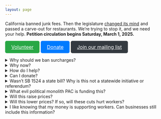 ```yaml
---
layout: page
---
```


California banned junk fees. Then the legislature [changed its mind](https://www.sfchronicle.com/food/restaurants/article/restaurant-junk-fees-exemption-bill-19497214.php) and passed a carve-out for restaurants. We’re trying to stop it, and we need your help. **Petition circulation begins Saturday, March 1, 2025.**

<a href="/volunteer" style="display: inline-block; padding: 10px 20px; font-size: 16px; color: #fff; background-color: #28a745; border: none; border-radius: 5px; text-align: center;">Volunteer</a>
<a href="/donate" style="display: inline-block; padding: 10px 20px; font-size: 16px; color: #fff; background-color: #007BFF; border: none; border-radius: 5px; text-align: center;">Donate</a>
<a href="/subscribe" style="display: inline-block; padding: 10px 20px; font-size: 16px; color: #fff; background-color: #343a40; border: none; border-radius: 5px; text-align: center;">Join our mailing list</a>

<details>
<summary>Why should we ban surcharges?</summary>
Mandatory surcharges are fundamentally misleading: they make prices look lower than they actually are and make you do a multiplication problem to find out what you need to pay.
</details>

<span class="spacer" />

<details>
<summary>Why now?</summary>

In October 2023, <a href="https://leginfo.legislature.ca.gov/faces/billTextClient.xhtml?bill_id=202320240SB478">SB 478</a>, an update to the Consumers Legal Remedies Act, was signed into law. This banned "drip pricing" (a rising trend in which companies will shift some cost from the price of items into mandatory fees) in California, effective July 1, 2024. But then, in June 2024 — less than a month before the surcharge ban was set to take effect — legislators passed <a href="https://leginfo.legislature.ca.gov/faces/billNavClient.xhtml?bill_id=202320240SB1524">SB 1524</a>, a last-minute carve-out to allow restaurants and bars to continue to engage in drip pricing. This measure is intended to close the SB 1524 loophole within San Francisco.

</details>
<span class="spacer" />

<details>
<summary>How do I help?</summary>

<ul>
<li><a href="/sign">Sign the petition.</a></li>
<li><a href="/subscribe">Join our email list.</a></li>
<li><a href="/donate">Donate</a> and <a href="/volunteer">volunteer</a>!</li>
<li><a href="https://findyourrep.legislature.ca.gov/">Contact your state legislators</a> and tell them that you oppose restaurant junk fees.</li>
<li><a href="https://www.gov.ca.gov/contact/">Contact the Governor</a> and tell him you oppose restaurant junk fees.</li>
<li><a href="https://sfplanninggis.org/sffind/">Contact your Supervisor</a> and tell them that you support a city ordinance to ban restaurant surcharges.</li>
</ul>

</details>
<span class="spacer" />

<details>
<summary>Can I donate?</summary>
Yes! See the <a href="/donate">Donate</a> page.
</details>
<span class="spacer" />

<details>
<summary>Wasn’t SB 1524 a state bill? Why is this not a statewide initiative or referendum?</summary>
SB 1524 would apply to California. This initiative only fills the loophole in SF because… it's easier. A statewide petition would require about 550,000 signatures to qualify while a local one only requires 10,404 signatures.
</details>
<span class="spacer" />

<details>
<summary>What evil political monolith PAC is funding this?</summary>
We’re just like… some guys, you know. That said, if you’re an evil political monolith PAC and want to help us for some reason, please <a href="/contact">get in touch</a>!
</details>
<span class="spacer" />

<details>
<summary>Will this raise prices?</summary>
This will require prices include fees we are <i>already paying</i>. The price you see on the menu might go up, but without the added fees, the prices we'll pay at the end of the night stay virtually the same.
</details>
<span class="spacer" />

<details>
<summary>Will this lower prices? If so, will these cuts hurt workers? </summary>
No. This does not affect the business constraints in which restaurants operate: they still will be required to provide the same benefits to their workers that are guaranteed by current law.
</details>
<span class="spacer" />

<details>
<summary>I like knowing that my money is supporting workers. Can businesses still include this information?</summary>
Yes. This ordinance only affects the advertised or listed prices of items. If the restaurant wants to put extra information on the receipt, they are still free to do so. Consider an example: a current bill may be formatted as

<ul>
<li>$100 food items</li>
<li>$5 SF Mandate Surcharge</li>
<li>Subtotal: $105</li>
<li>Taxes: $9.06</li>
<li>Total: $114.06</li>
</ul>

This bill could equivalently be formatted:

<ul>
<li>$105 food items</li>
<li>Subtotal: $105</li>
<li>Taxes: $9.06</li>
<li>Total: $114.06</li>
<li><i>Note</i>: $5 from your bill went towards our employees' healthcare. Thank you!</li>
</ul>

</details>
<span class="spacer" />
